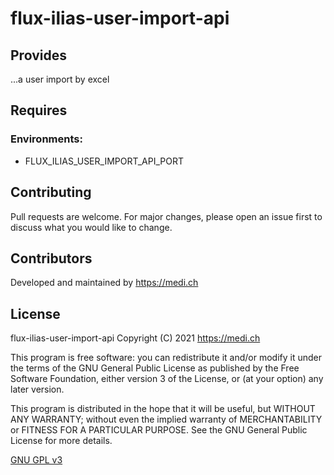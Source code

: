 # flux-ilias-user-import-api


## Provides
...a user import by excel


## Requires
### Environments:
- FLUX_ILIAS_USER_IMPORT_API_PORT

## Contributing

Pull requests are welcome. For major changes, please open an issue first
to discuss what you would like to change.

## Contributors
Developed and maintained by https://medi.ch

## License
flux-ilias-user-import-api Copyright (C) 2021 https://medi.ch

This program is free software: you can redistribute it and/or modify
it under the terms of the GNU General Public License as published by
the Free Software Foundation, either version 3 of the License, or
(at your option) any later version.

This program is distributed in the hope that it will be useful,
but WITHOUT ANY WARRANTY; without even the implied warranty of
MERCHANTABILITY or FITNESS FOR A PARTICULAR PURPOSE.  See the
GNU General Public License for more details.

[GNU GPL v3](LICENSE.md)